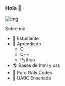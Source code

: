 ### Hola 👋

![img](https://cdn.discordapp.com/attachments/1088654568218443926/1187277607037849710/Git3.png?ex=66050b70&is=65f29670&hm=ab0e7b5decaaea9af9343dd72edc05f7a80f50e17597db11c2d3a4a5cfaf0217&)

Sobre mi:
- 👻 Estudiante
- 🌱 Aprendiedo 
    - C   
    - C++
    - Python
- 🌎 Bases de html y css
- 🥶 Puro Only Codes
- 🤑 UABC Ensenada
